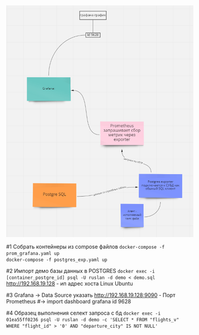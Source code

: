 ![img](images/scheme.png)

#1 Собрать контейнеры из compose файлов
`docker-compose -f prom_grafana.yaml up`\
`docker-compose -f postgres_exp.yaml up`

#2 Импорт демо базы данных в POSTGRES
`docker exec -i [container_postgre_id] psql -U ruslan -d demo < demo.sql`
http://192.168.19.128 - ип адрес хоста Linux Ubuntu

#3 Grafana -> Data Source указать http://192.168.19.128:9090 - Порт Prometheus
#-> import dashboard grafana id 9628

#4 Образец выполнения селект запроса с бд
`docker exec -i 01ea55ff0236 psql -U ruslan -d demo -c 'SELECT * FROM "flights_v" WHERE "flight_id" > '0' AND "departure_city" IS NOT NULL'`
